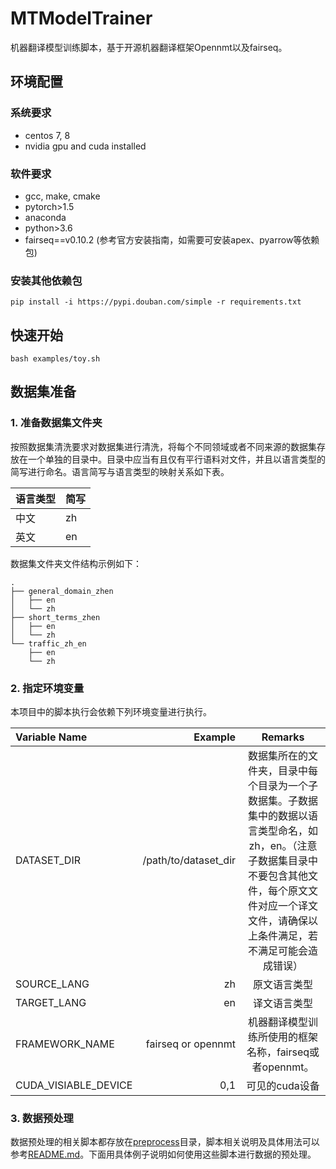 # MTModelTrainer
机器翻译模型训练脚本，基于开源机器翻译框架Opennmt以及fairseq。

## 环境配置
### 系统要求
- centos 7, 8
- nvidia gpu and cuda installed

### 软件要求
- gcc, make, cmake
- pytorch>1.5
- anaconda
- python>3.6
- fairseq==v0.10.2 (参考官方安装指南，如需要可安装apex、pyarrow等依赖包)

### 安装其他依赖包
```
pip install -i https://pypi.douban.com/simple -r requirements.txt
```

## 快速开始
```
bash examples/toy.sh
```


## 数据集准备
### 1. 准备数据集文件夹
按照数据集清洗要求对数据集进行清洗，将每个不同领域或者不同来源的数据集存放在一个单独的目录中。目录中应当有且仅有平行语料对文件，并且以语言类型的简写进行命名。语言简写与语言类型的映射关系如下表。

|  语言类型   | 简写 |
|  ----  | ----  |
| 中文 | zh |
| 英文 | en |

<span id="anchor">数据集文件夹文件结构示例如下：</span>
```
.
├── general_domain_zhen
│   ├── en
│   └── zh
├── short_terms_zhen
│   ├── en
│   └── zh
└── traffic_zh_en
    ├── en
    └── zh
```

### 2. 指定环境变量
本项目中的脚本执行会依赖下列环境变量进行执行。

| Variable Name | Example | Remarks |
| :-----| ----: | :----: |
| DATASET_DIR | /path/to/dataset_dir | 数据集所在的文件夹，目录中每个目录为一个子数据集。子数据集中的数据以语言类型命名，如zh，en。（注意子数据集目录中不要包含其他文件，每个原文文件对应一个译文文件，请确保以上条件满足，若不满足可能会造成错误）|
| SOURCE_LANG | zh  | 原文语言类型 |
| TARGET_LANG | en  | 译文语言类型 |
| FRAMEWORK_NAME | fairseq or opennmt | 机器翻译模型训练所使用的框架名称，fairseq或者opennmt。 |
| CUDA_VISIABLE_DEVICE | 0,1 | 可见的cuda设备  |

### 3. 数据预处理
数据预处理的相关脚本都存放在[preprocess](./preprocess)目录，脚本相关说明及具体用法可以参考[README.md](./preprocess/README.md)。下面用具体例子说明如何使用这些脚本进行数据的预处理。
